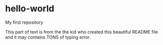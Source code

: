 # hello-world
My first repository

This part of text is from the the kid who created this beautiful README file and it may contains TONS of typing error.
